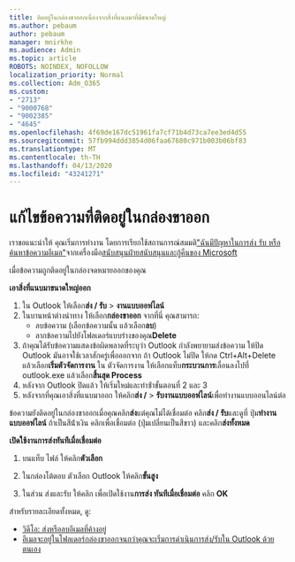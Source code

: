 ```yaml
---
title: ติดอยู่ในกล่องขาออกเนื่องจากสิ่งที่แนบมาที่มีขนาดใหญ่
ms.author: pebaum
author: pebaum
manager: mnirkhe
ms.audience: Admin
ms.topic: article
ROBOTS: NOINDEX, NOFOLLOW
localization_priority: Normal
ms.collection: Adm_O365
ms.custom:
- "2713"
- "9000768"
- "9002385"
- "4645"
ms.openlocfilehash: 4f69de167dc51961fa7cf71b4d73ca7ee3ed4d55
ms.sourcegitcommit: 57fb994ddd3854d06faa67680c971b003b06bf83
ms.translationtype: MT
ms.contentlocale: th-TH
ms.lasthandoff: 04/13/2020
ms.locfileid: "43241271"
---
```

# <a name="fix-messages-that-are-stuck-in-the-outbox"></a>แก้ไขข้อความที่ติดอยู่ในกล่องขาออก

เราขอแนะนําให้ คุณเริ่มการทํางาน โดยการเรียกใช้สถานการณ์สมมติ["ฉันมีปัญหาในการส่ง รับ หรือค้นหาข้อความอีเมล"](https://aka.ms/SaRA-OutlookSendReceive)จากเครื่องมือ[สนับสนุนฝ่ายสนับสนุนและกู้คืนของ Microsoft](https://diagnostics.office.com/#/)

เมื่อข้อความถูกติดอยู่ในกล่องจดหมายออกของคุณ

**เอาสิ่งที่แนบมาขนาดใหญ่ออก**

1. ใน Outlook ให้เลือก**ส่ง / รับ** > **งานแบบออฟไลน์** 
2. ในบานหน้าต่างนําทาง ให้เลือก**กล่องขาออก** จากที่นี่ คุณสามารถ: 
    - ลบข้อความ (เลือกข้อความนั้น แล้วเลือก**ลบ**)
    - ลากข้อความไปยังโฟลเดอร์แบบร่างของคุณ**Delete**
3. ถ้าคุณได้รับข้อความแสดงข้อผิดพลาดที่ระบุว่า Outlook กําลังพยายามส่งข้อความ ให้ปิด Outlook มันอาจใช้เวลาสักครู่เพื่อออกจาก ถ้า Outlook ไม่ปิด ให้กด Ctrl+Alt+Delete แล้วเลือก**เริ่มตัวจัดการงาน** ใน ตัวจัดการงาน ให้เลือกแท็บ**กระบวนการ**เลื่อนลงไปที่ outlook.exe แล้วเลือก**สิ้นสุด Process**
4. หลังจาก Outlook ปิดแล้ว ให้เริ่มใหม่และทําซ้ําขั้นตอนที่ 2 และ 3 
5. หลังจากที่คุณเอาสิ่งที่แนบมาออก ให้คลิก**ส่ง /** > **รับงานแบบออฟไลน์**เพื่อทํางานแบบออนไลน์ต่อ 

ข้อความยังติดอยู่ในกล่องขาออกเมื่อคุณคลิก**ส่ง**แต่คุณไม่ได้เชื่อมต่อ คลิก**ส่ง / รับ**และดูที่ ปุ่ม**ทํางานแบบออฟไลน์** ถ้าเป็นสีน้ําเงิน คลิกเพื่อเชื่อมต่อ (ปุ่มเปลี่ยนเป็นสีขาว) และคลิก**ส่งทั้งหมด**
 
**เปิดใช้งานการส่งทันทีเมื่อเชื่อมต่อ**
 
1. บนแท็บ ไฟล์ ให้คลิก**ตัวเลือก**

2. ในกล่องโต้ตอบ ตัวเลือก Outlook ให้คลิก**ขั้นสูง**

3. ในส่วน ส่งและรับ ให้คลิก เพื่อเปิดใช้งาน**การส่ง ทันทีเมื่อเชื่อมต่อ** คลิก **OK**
 
สําหรับรายละเอียดทั้งหมด, ดู:
- [วิดีโอ: ส่งหรือลบอีเมลที่ค้างอยู่](https://support.office.com/article/Video-Send-or-delete-an-email-stuck-in-your-outbox-26d5d34a-4e5f-444a-a9e8-44db04a94dec) 
- [อีเมลจะอยู่ในโฟลเดอร์กล่องขาออกจนกว่าคุณจะเริ่มการดําเนินการส่ง/รับใน Outlook ด้วยตนเอง](https://support.microsoft.com/help/2797572/email-stays-in-the-outbox-folder-until-you-manually-initiate-a-send-re)
